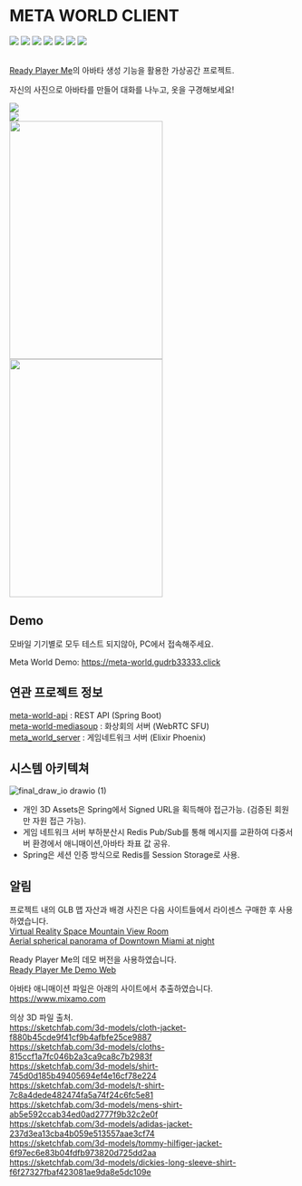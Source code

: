 # META WORLD CLIENT
<div>
  <img src="https://img.shields.io/badge/React-263238?style=flat-square&logo=React&logoColor=8DD6F9"/>
  <img src="https://img.shields.io/badge/Typescript-3178C6?style=flat-square&logo=Typescript&logoColor=white"/>
  <img src="https://img.shields.io/badge/Three.js-000000?style=flat-square&logo=Three.js&logoColor=white"/>
  <img src="https://img.shields.io/badge/Cannon.js-6DB33F?style=flat-square&logoColor=white"/>
  <img src="https://img.shields.io/badge/Axios-5A29E4?style=flat-square&logo=Axios&logoColor=white"/>
  <img src="https://img.shields.io/badge/Socket.io-010101?style=flat-square&logo=Socket.io&logoColor=white"/>
  <img src="https://img.shields.io/badge/Webpack-8DD6F9?style=flat-square&logo=Webpack&logoColor=white"/>
</div>
<br>

[Ready Player Me](https://readyplayer.me/)의 아바타 생성 기능을 활용한 가상공간 프로젝트.

자신의 사진으로 아바타를 만들어 대화를 나누고, 옷을 구경해보세요!

<div>
  <img src="https://user-images.githubusercontent.com/59630175/194330165-40f8e98a-a3ee-491b-9528-6e2888fa9d59.jpg"/>
</div>

<div>
  <img src="https://user-images.githubusercontent.com/59630175/211437385-a576fd37-9607-41a5-8d52-78f154690707.gif"/>
</div>

<div>
  <img src="https://user-images.githubusercontent.com/59630175/196574379-5eb4fcde-d3da-48fb-940d-e81483a65519.gif" width="270" height="420"/>
  <img src="https://user-images.githubusercontent.com/59630175/196574537-00b01f63-8807-4c9e-9cba-bb2a417e405f.gif" width="270" height="420"/>
</div>


## Demo
모바일 기기별로 모두 테스트 되지않아, PC에서 접속해주세요.

Meta World Demo: https://meta-world.gudrb33333.click

## 연관 프로젝트 정보
[meta-world-api](https://github.com/gudrb33333/meta-world-api.git) : REST API (Spring Boot)\
[meta-world-mediasoup](https://github.com/gudrb33333/meta-world-mediasoup.git) : 화상회의 서버 (WebRTC SFU)\
[meta_world_server](https://github.com/gudrb33333/meta_world_server.git) : 게임네트워크 서버 (Elixir Phoenix)

## 시스템 아키텍쳐

![final_draw_io drawio (1)](https://user-images.githubusercontent.com/59630175/215112695-9af002bc-b937-4351-a9e4-f0c976d18484.png)

- 개인 3D Assets은 Spring에서 Signed URL을 획득해야 접근가능. (검증된 회원만 자원 접근 가능).
- 게임 네트워크 서버 부하분산시 Redis Pub/Sub를 통해 메시지를 교환하여 다중서버 환경에서 애니매이션,아바타 좌표 값 공유.
- Spring은 세션 인증 방식으로 Redis를 Session Storage로 사용.

## 알림
프로젝트 내의 GLB 맵 자산과 배경 사진은 다음 사이트들에서 라이센스 구매한 후 사용하였습니다.\
[Virtual Reality Space Mountain View Room](https://sketchfab.com/3d-models/virtual-reality-space-mountain-view-room-695833e5854d4ed5922daf53011e2d4a)\
[Aerial spherical panorama of Downtown Miami at night](https://stock.adobe.com/kr/search?load_type=search&is_recent_search=&search_type=usertyped&k=Aerial+spherical+panorama+of+Downtown+Miami+at+night&native_visual_search=&similar_content_id=&asset_id=191213422)

Ready Player Me의 데모 버전을 사용하였습니다.\
[Ready Player Me Demo Web](https://docs.readyplayer.me/ready-player-me/integration-guides/web)

아바타 애니매이션 파일은 아래의 사이트에서 추출하였습니다.\
https://www.mixamo.com

의상 3D 파일 출처.\
https://sketchfab.com/3d-models/cloth-jacket-f880b45cde9f41cf9b4afbfe25ce9887 \
https://sketchfab.com/3d-models/cloths-815ccf1a7fc046b2a3ca9ca8c7b2983f \
https://sketchfab.com/3d-models/shirt-745d0d185b49405694ef4e16cf78e224 \
https://sketchfab.com/3d-models/t-shirt-7c8a4dede482474fa5a74f24c6fc5e81 \
https://sketchfab.com/3d-models/mens-shirt-ab5e592ccab34ed0ad2777f9b32c2e0f \
https://sketchfab.com/3d-models/adidas-jacket-237d3ea13cba4b059e513557aae3cf74 \
https://sketchfab.com/3d-models/tommy-hilfiger-jacket-6f97ec6e83b04fdfb973820d725dd2aa \
https://sketchfab.com/3d-models/dickies-long-sleeve-shirt-f6f27327fbaf423081ae9da8e5dc109e
